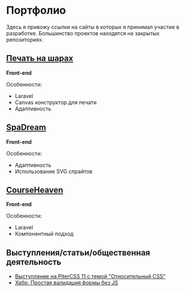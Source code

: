 # Портфолио
Здесь я привожу ссылки на сайты в которых я принимал участие в разработке. Большинство проектов находятся на закрытых репозиториях.

## [Печать на шарах](http://print.zatey.ru/)
**Front-end**

Особенности:
* Laravel
* Canvas конструктор для печати
* Адаптивность

## [SpaDream](https://spadream.ru/)
**Front-end**

Особенности:
* Адаптивность
* Использование SVG спрайтов

## [CourseHeaven](https://courseheaven.com/)
**Front-end**

Особенности:
* Laravel
* Компонентный подход

## Выступления/статьи/общественная деятельность
* [Выступление на PiterCSS 11 с темой "Относительный CSS"](https://www.youtube.com/watch?v=xdhPX2llDeg)
* [Хабр: Простая валидация формы без JS](https://habrahabr.ru/post/332804/)
